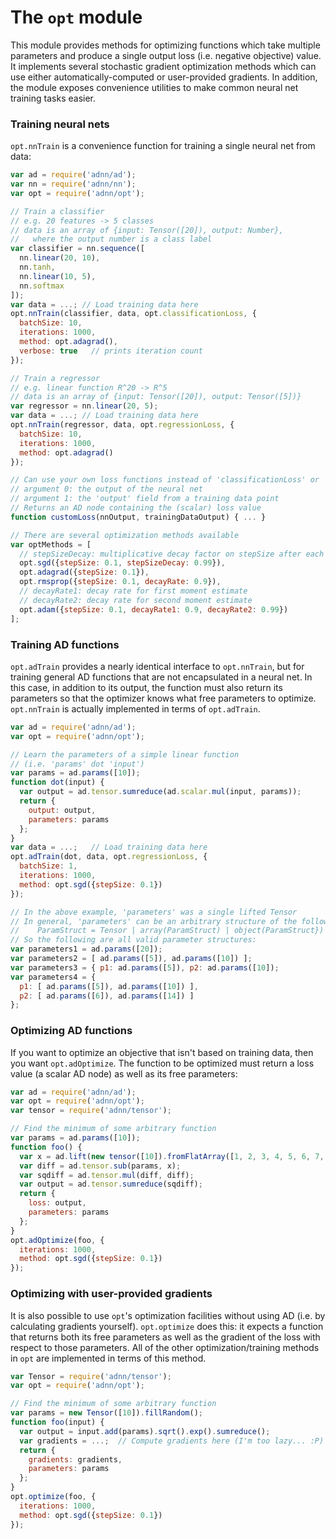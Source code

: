 # The `opt` module

This module provides methods for optimizing functions which take multiple parameters and produce a single output loss (i.e. negative objective) value.
It implements several stochastic gradient optimization methods which can use either automatically-computed or user-provided gradients.
In addition, the module exposes convenience utilities to make common neural net training tasks easier.

### Training neural nets

`opt.nnTrain` is a convenience function for training a single neural net from data:

```javascript
var ad = require('adnn/ad');
var nn = require('adnn/nn');
var opt = require('adnn/opt');

// Train a classifier
// e.g. 20 features -> 5 classes
// data is an array of {input: Tensor([20]), output: Number},
//   where the output number is a class label
var classifier = nn.sequence([
  nn.linear(20, 10),
  nn.tanh,
  nn.linear(10, 5),
  nn.softmax
]);
var data = ...; // Load training data here
opt.nnTrain(classifier, data, opt.classificationLoss, {
  batchSize: 10,
  iterations: 1000,
  method: opt.adagrad(),
  verbose: true   // prints iteration count
});

// Train a regressor
// e.g. linear function R^20 -> R^5
// data is an array of {input: Tensor([20]), output: Tensor([5])}
var regressor = nn.linear(20, 5);
var data = ...; // Load training data here
opt.nnTrain(regressor, data, opt.regressionLoss, {
  batchSize: 10,
  iterations: 1000,
  method: opt.adagrad()
});

// Can use your own loss functions instead of 'classificationLoss' or 'regressionLoss'
// argument 0: the output of the neural net
// argument 1: the 'output' field from a training data point
// Returns an AD node containing the (scalar) loss value
function customLoss(nnOutput, trainingDataOutput) { ... }

// There are several optimization methods available
var optMethods = [
  // stepSizeDecay: multiplicative decay factor on stepSize after each update
  opt.sgd({stepSize: 0.1, stepSizeDecay: 0.99}),
  opt.adagrad({stepSize: 0.1}),
  opt.rmsprop({stepSize: 0.1, decayRate: 0.9}),
  // decayRate1: decay rate for first moment estimate
  // decayRate2: decay rate for second moment estimate
  opt.adam({stepSize: 0.1, decayRate1: 0.9, decayRate2: 0.99})
];

```

### Training AD functions

`opt.adTrain` provides a nearly identical interface to `opt.nnTrain`, but for training general AD functions that are not encapsulated in a neural net. In this case, in addition to its output, the function must also return its parameters so that the optimizer knows what free parameters to optimize. `opt.nnTrain` is actually implemented in terms of `opt.adTrain`.

```javascript
var ad = require('adnn/ad');
var opt = require('adnn/opt');

// Learn the parameters of a simple linear function
// (i.e. 'params' dot 'input')
var params = ad.params([10]);
function dot(input) {
  var output = ad.tensor.sumreduce(ad.scalar.mul(input, params));
  return {
    output: output,
    parameters: params
  };
}
var data = ...;   // Load training data here
opt.adTrain(dot, data, opt.regressionLoss, {
  batchSize: 1,
  iterations: 1000,
  method: opt.sgd({stepSize: 0.1})
});

// In the above example, 'parameters' was a single lifted Tensor
// In general, 'parameters' can be an arbitrary structure of the following type:
//    ParamStruct = Tensor | array(ParamStruct) | object(ParamStruct})
// So the following are all valid parameter structures:
var parameters1 = ad.params([20]);
var parameters2 = [ ad.params([5]), ad.params([10]) ];
var parameters3 = { p1: ad.params([5]), p2: ad.params([10]);
var parameters4 = {
  p1: [ ad.params([5]), ad.params([10]) ],
  p2: [ ad.params([6]), ad.params([14]) ]
};
```

### Optimizing AD functions
If you want to optimize an objective that isn't based on training data, then you want `opt.adOptimize`.
The function to be optimized must return a loss value (a scalar AD node) as well as its free parameters:

```javascript
var ad = require('adnn/ad');
var opt = require('adnn/opt');
var tensor = require('adnn/tensor');

// Find the minimum of some arbitrary function
var params = ad.params([10]);
function foo() {
  var x = ad.lift(new tensor([10]).fromFlatArray([1, 2, 3, 4, 5, 6, 7, 8, 9, 10]));
  var diff = ad.tensor.sub(params, x);
  var sqdiff = ad.tensor.mul(diff, diff);
  var output = ad.tensor.sumreduce(sqdiff);
  return {
    loss: output,
    parameters: params
  };
}
opt.adOptimize(foo, {
  iterations: 1000,
  method: opt.sgd({stepSize: 0.1})
});
```

### Optimizing with user-provided gradients

It is also possible to use `opt`'s optimization facilities without using AD (i.e. by calculating gradients yourself).
`opt.optimize` does this: it expects a function that returns both its free parameters as well as the gradient of the loss with respect to those parameters. All of the other optimization/training methods in `opt` are implemented in terms of this method.

```javascript
var Tensor = require('adnn/tensor');
var opt = require('adnn/opt');

// Find the minimum of some arbitrary function
var params = new Tensor([10]).fillRandom();
function foo(input) {
  var output = input.add(params).sqrt().exp().sumreduce();
  var gradients = ...;  // Compute gradients here (I'm too lazy... :P)
  return {
    gradients: gradients,
    parameters: params
  };
}
opt.optimize(foo, {
  iterations: 1000,
  method: opt.sgd({stepSize: 0.1})
});
```

